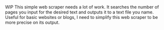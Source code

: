 WIP
This simple web scraper needs a lot of work. It searches the number of pages you input for the desired text and outputs it to a text file you name.
Useful for basic websites or blogs, I need to simplify this web scraper to be more precise on its output.
